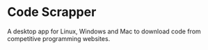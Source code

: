# Code Scrapper
A desktop app for Linux, Windows and Mac to download code from competitive programming websites.

